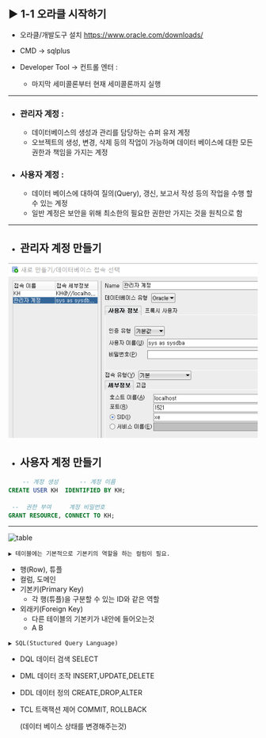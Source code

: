 ## ▶ 1-1 오라클 시작하기
 
+ 오라클/개발도구 설치
https://www.oracle.com/downloads/

+ CMD -> sqlplus
+ Developer Tool -> 컨트롤 엔터 :
    + 마지막 세미콜론부터 현재 세미콜론까지 실행

-----------------
+ ### 관리자 계정 : 

    + 데이터베이스의 생성과 관리를 담당하는 슈퍼 유저 계정
    + 오브젝트의 생성, 변경, 삭제 등의 작업이 가능하며
      데이터 베이스에 대한 모든 권한과 책임을 가지는 계정

+ ### 사용자 계정 : 

    + 데이터 베이스에 대하여 질의(Query), 갱신, 보고서 작성 등의 작업을 수행 할 수 있는 계정
    + 일반 계정은 보안을 위해 최소한의 필요한 권한만 가지는 것을 원칙으로 함

------------

+ ## 관리자 계정 만들기

![admin](https://github.com/senspond20/Oracle/blob/master/1-1_오라클시작하기/admin.png)

+ ## 사용자 계정 만들기

```sql
    -- 계정 생성      -- 계정 이름
CREATE USER KH  IDENTIFIED BY KH; 

 --  권한 부여     계정 비밀번호                
GRANT RESOURCE, CONNECT TO KH; 
```

---------------------

![table](url)

```
▶ 테이블에는 기본적으로 기본키의 역할을 하는 컬럼이 필요.
```

+ 행(Row), 튜플
+ 컬럼, 도메인
+ 기본키(Primary Key)
    + 각 행(튜플)을 구분할 수 있는 ID와 같은 역할
+ 외래키(Foreign Key)
    + 다른 테이블의 기본키가 내안에 들어오는것
    +  A    B

```
▶ SQL(Stuctured Query Language)
```
- DQL 데이터 검색 SELECT
- DML 데이터 조작 INSERT,UPDATE,DELETE
- DDL 데이터 정의 CREATE,DROP,ALTER
- TCL 트랙잭션 제어 COMMIT, ROLLBACK
    
    (데이터 베이스 상태를 변경해주는것)
